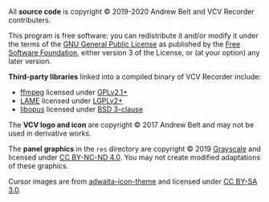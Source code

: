 All **source code** is copyright © 2019-2020 Andrew Belt and VCV Recorder contributers.

This program is free software: you can redistribute it and/or modify it under the terms of the [GNU General Public License](https://www.gnu.org/licenses/gpl-3.0.en.html) as published by the [Free Software Foundation](https://www.fsf.org/), either version 3 of the License, or (at your option) any later version.

**Third-party libraries** linked into a compiled binary of VCV Recorder include:
- [ffmpeg](https://ffmpeg.org/) licensed under [GPLv2.1+](LICENSE-ffmpeg.txt)
- [LAME](http://lame.sourceforge.net/) licensed under [LGPLv2+](LICENSE-lame.txt)
- [libopus](https://opus-codec.org/) licensed under [BSD 3-clause](LICENSE-libopus.txt)

The **VCV logo and icon** are copyright © 2017 Andrew Belt and may not be used in derivative works.

The **panel graphics** in the `res` directory are copyright © 2019 [Grayscale](http://grayscale.info/) and licensed under [CC BY-NC-ND 4.0](https://creativecommons.org/licenses/by-nc-nd/4.0/).
You may not create modified adaptations of these graphics.

Cursor images are from [adwaita-icon-theme](https://github.com/GNOME/adwaita-icon-theme) and licensed under [CC BY-SA 3.0](https://creativecommons.org/licenses/by-sa/3.0/).
